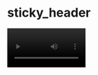 # sticky_header
<video src='https://github.com/moradnajem/sticky_header/blob/main/video_2022-04-13_13-25-42.mp4?raw=true' width=180/>
